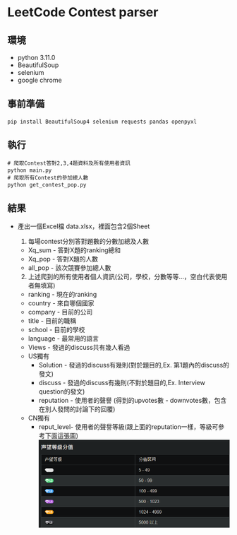 # LeetCode Contest parser

## 環境
- python 3.11.0
- BeautifulSoup
- selenium
- google chrome

## 事前準備
```python=
pip install BeautifulSoup4 selenium requests pandas openpyxl
```

## 執行
```python=
# 爬取Contest答對2,3,4題資料及所有使用者資訊
python main.py
# 爬取所有Contest的參加總人數
python get_contest_pop.py
```

## 結果
- 產出一個Excel檔 data.xlsx，裡面包含2個Sheet
  1. 每場contest分別答對題數的分數加總及人數
    - Xq_sum - 答對X題的ranking總和
    - Xq_pop - 答對X題的人數
    - all_pop - 該次競賽參加總人數

  2. 上述爬到的所有使用者個人資訊(公司，學校，分數等等...，空白代表使用者無填寫)
    - ranking - 現在的ranking
    - country - 來自哪個國家
    - company - 目前的公司
    - title   - 目前的職稱
    - school  - 目前的學校
    - language - 最常用的語言 
    - Views - 發過的discuss共有幾人看過
    - US獨有
      - Solution - 發過的discuss有幾則(對於題目的,Ex. 第1題內的discuss的發文)
      - discuss - 發過的discuss有幾則(不對於題目的,Ex. Interview question的發文)
      - reputation - 使用者的聲譽 (得到的upvotes數 - downvotes數，包含在別人發問的討論下的回覆)
    - CN獨有
      - reput_level- 使用者的聲譽等級(跟上面的reputation一樣，等級可參考下面這張圖)
      ![image](https://github.com/TMHsu-0413/LeetCode_social_analysis/blob/main/cn_reput_level.png)
   